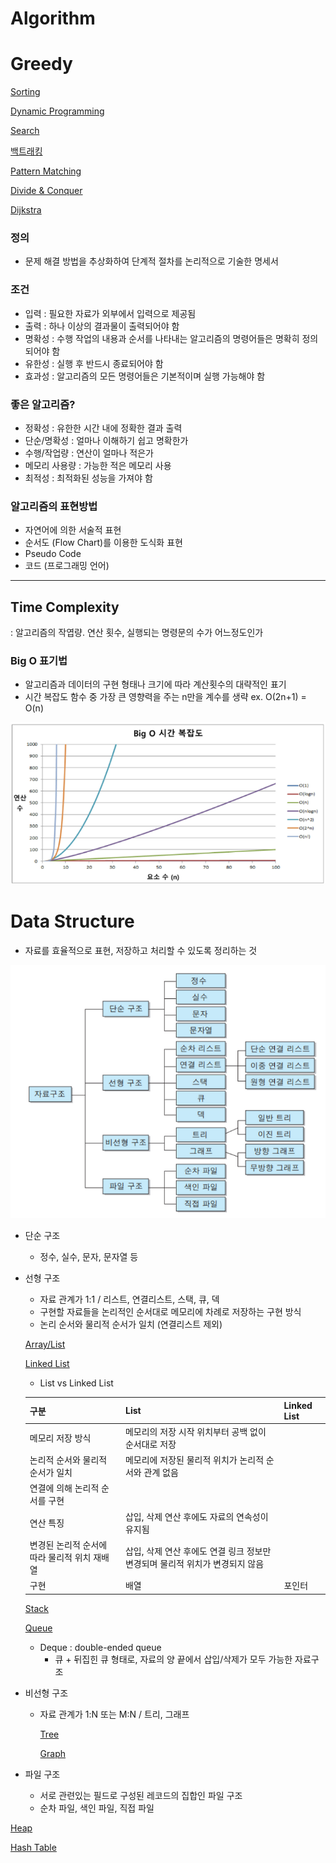# Algorithm

# Greedy

[Sorting](https://www.notion.so/Sorting-0e6d08e6771b46d08d8c3e29f99b1673)

[Dynamic Programming](https://www.notion.so/Dynamic-Programming-acf50f9c18df4fa6b54c6f78591f1de7)

[Search](https://www.notion.so/Search-f26e1396400e41fe910cb3f4bb8d5e69)

[백트래킹](https://www.notion.so/a4f68984890342a3b7044315623a5c99)

[Pattern Matching](https://www.notion.so/Pattern-Matching-866b3308da7e4c1a867083d6c9da68a1)

[Divide & Conquer](https://www.notion.so/Divide-Conquer-7eb99b29b7aa46a9994c18c8abb70472)

[Dijkstra](https://www.notion.so/Dijkstra-ea09117f5a964649b1132f35eee64c4c)

### 정의

- 문제 해결 방법을 추상화하여 단계적 절차를 논리적으로 기술한 명세서

### 조건

- 입력 : 필요한 자료가 외부에서 입력으로 제공됨
- 출력 : 하나 이상의 결과물이 출력되어야 함
- 명확성 : 수행 작업의 내용과 순서를 나타내는 알고리즘의 명령어들은 명확히 정의되어야 함
- 유한성 : 실행 후 반드시 종료되어야 함
- 효과성 : 알고리즘의 모든 명령어들은 기본적이며 실행 가능해야 함

### 좋은 알고리즘?

- 정확성 : 유한한 시간 내에 정확한 결과 출력
- 단순/명확성 : 얼마나 이해하기 쉽고 명확한가
- 수행/작업량 : 연산이 얼마나 적은가
- 메모리 사용량 : 가능한 적은 메모리 사용
- 최적성 : 최적화된 성능을 가져야 함

### 알고리즘의 표현방법

- 자연어에 의한 서술적 표현
- 순서도 (Flow Chart)를 이용한 도식화 표현
- Pseudo Code
- 코드 (프로그래밍 언어)

------

## Time Complexity

: 알고리즘의 작엽량. 연산 횟수, 실행되는 명령문의 수가 어느정도인가

### Big O 표기법

- 알고리즘과 데이터의 구현 형태나 크기에 따라 계산횟수의 대략적인 표기
- 시간 복잡도 함수 중 가장 큰 영향력을 주는 n만을 계수를 생략 ex. O(2n+1) = O(n)

![bigo](.\images\bigo.png)

# Data Structure

- 자료를 효율적으로 표현, 저장하고 처리할 수 있도록 정리하는 것

![datastructure](.\images\datastructure.png)

- 단순 구조

  - 정수, 실수, 문자, 문자열 등

- 선형 구조

  - 자료 관계가 1:1 / 리스트, 연결리스트, 스택, 큐, 덱
  - 구현할 자료들을 논리적인 순서대로 메모리에 차례로 저장하는 구현 방식
  - 논리 순서와 물리적 순서가 일치 (연결리스트 제외)

  [Array/List](https://www.notion.so/Array-List-0fe320f97c0e4451bf729acdc241fac5)

  [Linked List](https://www.notion.so/Linked-List-2d5a61ce5d614ebd98f4152a6dd49305)

  - List vs Linked List

  | 구분                                         | List                                                         | Linked List |
  | -------------------------------------------- | ------------------------------------------------------------ | ----------- |
  | 메모리 저장 방식                             | 메모리의 저장 시작 위치부터 공백 없이 순서대로 저장          |             |
  | 논리적 순서와 물리적 순서가 일치             | 메모리에 저장된 물리적 위치가 논리적 순서와 관계 없음        |             |
  | 연결에 의해 논리적 순서를 구현               |                                                              |             |
  | 연산 특징                                    | 삽입, 삭제 연산 후에도 자료의 연속성이 유지됨                |             |
  | 변경된 논리적 순서에 따라 물리적 위치 재배열 | 삽입, 삭제 연산 후에도 연결 링크 정보만 변경되며 물리적 위치가 변경되지 않음 |             |
  | 구현                                         | 배열                                                         | 포인터      |

  [Stack](https://www.notion.so/Stack-9eb2de845be940b1a62cfdb134715d6a)

  [Queue](https://www.notion.so/Queue-b920016814a1430485f7dd26a390c44f)

  - Deque : double-ended queue
    - 큐 + 뒤집힌 큐 형태로, 자료의 양 끝에서 삽입/삭제가 모두 가능한 자료구조

- 비선형 구조

  - 자료 관계가 1:N 또는 M:N / 트리, 그래프

    [Tree](https://www.notion.so/Tree-a6c38c46caae4bb8bf9e9e21541a7235)

    [Graph](https://www.notion.so/Graph-2003752b79154c91acc777d9adad6d9b)

- 파일 구조

  - 서로 관련있는 필드로 구성된 레코드의 집합인 파일 구조
  - 순차 파일, 색인 파일, 직접 파일

[Heap](https://www.notion.so/Heap-2dc27f85a71a4dc38e828402c4af9b30)

[Hash Table](https://www.notion.so/Hash-Table-cb00d1b37dbb45f582bf51a2c0a4fabd)
